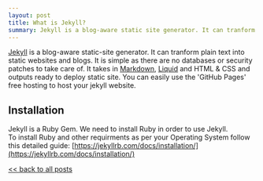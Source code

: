 ```yaml
---
layout: post
title: What is Jekyll?
summary: Jekyll is a blog-aware static site generator. It can tranform plain text...
---
```

[Jekyll](/https://jekyllrb.com/) is a blog-aware static-site generator. It can tranform plain text into static websites and blogs. It is simple as there are no databases or security patches to take care of. It takes in [Markdown](https://www.markdownguide.org/), [Liquid](https://shopify.github.io/liquid/) and HTML & CSS and outputs ready to deploy static site. You can easily use the 'GitHub Pages' free hosting to host your jekyll website.

## Installation
Jekyll is a Ruby Gem. We need to install Ruby in order to use Jekyll.<br>
To install Ruby and other requirments as per your Operating System follow this detailed guide: [https://jekyllrb.com/docs/installation/](https://jekyllrb.com/docs/installation/)

[ << back to all posts](/blog)
